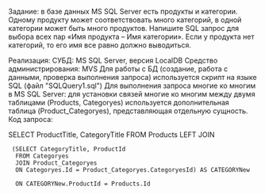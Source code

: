 Задание: в базе данных MS SQL Server есть продукты и категории. Одному продукту может соответствовать много категорий, в одной категории может быть много продуктов. Напишите SQL запрос для выбора всех пар «Имя продукта – Имя категории». Если у продукта нет категорий, то его имя все равно должно выводиться.

Реализация:
СУБД: MS SQL Server, версия LocalDB
Средство администрирования: MVS
Для работы с БД (создание, работа с данными, проверка выполнения запроса) используется скрипт на языке SQL (файл "SQLQuery1.sql")
Для выполнения запроса многие ко многим в MS SQL Server: для установки связей многие ко многим между двумя таблицами (Products, Categoryes) используется дополнительная таблица (Product_Categoryes), представляющая отдельную сущность.
Код запроса: 

SELECT ProductTitle, CategoryTitle
FROM Products
     LEFT JOIN 

     (SELECT CategoryTitle, ProductId
      FROM Categoryes
      JOIN Product_Categoryes
      ON Categoryes.Id = Product_Categoryes.CategoryesId) AS CATEGORYNew

      ON CATEGORYNew.ProductId = Products.Id



